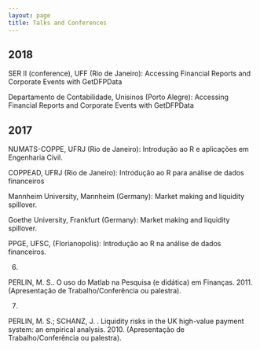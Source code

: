 ```yaml
---
layout: page
title: Talks and Conferences
---
```


## 2018

SER II (conference), UFF (Rio de Janeiro): Accessing Financial Reports and Corporate Events with GetDFPData

Departamento de Contabilidade, Unisinos (Porto Alegre): Accessing Financial Reports and Corporate Events with GetDFPData

## 2017

NUMATS-COPPE, UFRJ (Rio de Janeiro): Introdução ao R e aplicações em Engenharia Civil.

COPPEAD, UFRJ (Rio de Janeiro): Introdução ao R para análise de dados financeiros

Mannheim University, Mannheim (Germany): Market making and liquidity spillover.

Goethe University, Frankfurt (Germany): Market making and liquidity spillover.

PPGE, UFSC, (Florianopolis): Introdução ao R na análise de dados financeiros.



6.
PERLIN, M. S.. O uso do Matlab na Pesquisa (e didática) em Finanças. 2011. (Apresentação de Trabalho/Conferência ou palestra).

7.
PERLIN, M. S.; SCHANZ, J. . Liquidity risks in the UK high-value payment system: an empirical analysis. 2010. (Apresentação de Trabalho/Conferência ou palestra).
